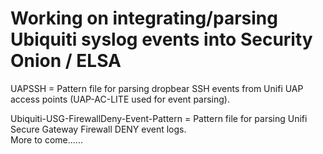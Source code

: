 # Working on integrating/parsing Ubiquiti syslog events into Security Onion / ELSA

UAPSSH = Pattern file for parsing dropbear SSH events from Unifi UAP access points (UAP-AC-LITE used for event parsing).

Ubiquiti-USG-FirewallDeny-Event-Pattern = Pattern file for parsing Unifi Secure Gateway Firewall DENY event logs.  
More to come......

